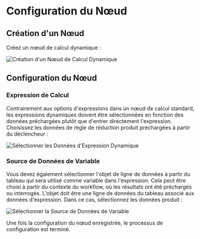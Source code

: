 # Configuration du Nœud

## Création d'un Nœud

Créez un nœud de calcul dynamique :

![Création d'un Nœud de Calcul Dynamique](https://static-docs.nocobase.com/14613f73a7dfc822a30276c8c04cdeb7.png)

## Configuration du Nœud

### Expression de Calcul

Contrairement aux options d'expressions dans un nœud de calcul standard, les expressions dynamiques doivent être sélectionnées en fonction des données préchargées plutôt que d'entrer directement l'expression. Choisissez les données de règle de réduction produit préchargées à partir du déclencheur :

![Sélectionner les Données d'Expression Dynamique](https://static-docs.nocobase.com/21ccc63e604dd90b7d26c3c33c12d671.png)

### Source de Données de Variable

Vous devez également sélectionner l'objet de ligne de données à partir du tableau qui sera utilisé comme variable dans l'expression. Cela peut être choisi à partir du contexte du workflow, où les résultats ont été préchargés ou interrogés. L'objet doit être une ligne de données du tableau associé aux données d'expression. Dans ce cas, sélectionnez les données produit :

![Sélectionner la Source de Données de Variable](https://static-docs.nocobase.com/afbffe9661539d26e4b175ae8a4b28f7.png)

Une fois la configuration du nœud enregistrée, le processus de configuration est terminé.
